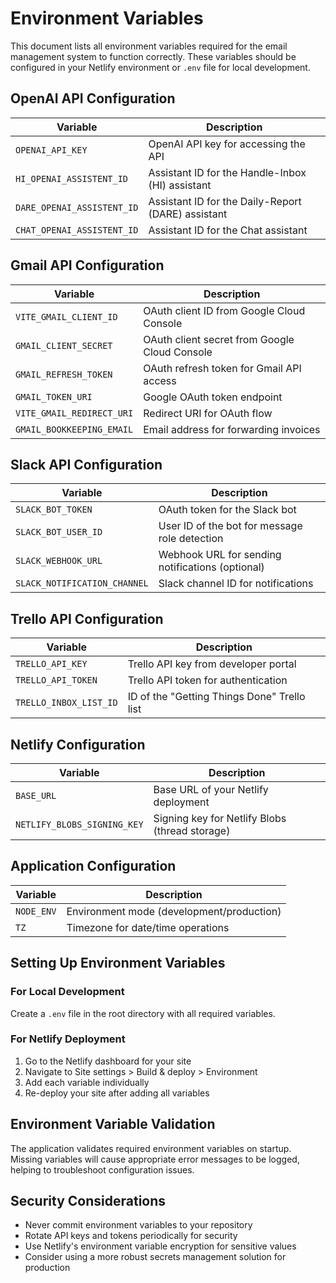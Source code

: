 # Environment Variables

This document lists all environment variables required for the email management system to function correctly. These variables should be configured in your Netlify environment or `.env` file for local development.

## OpenAI API Configuration

| Variable | Description |
|----------|-------------|
| `OPENAI_API_KEY` | OpenAI API key for accessing the API |
| `HI_OPENAI_ASSISTENT_ID` | Assistant ID for the Handle-Inbox (HI) assistant |
| `DARE_OPENAI_ASSISTENT_ID` | Assistant ID for the Daily-Report (DARE) assistant |
| `CHAT_OPENAI_ASSISTENT_ID` | Assistant ID for the Chat assistant |

## Gmail API Configuration

| Variable | Description |
|----------|-------------|
| `VITE_GMAIL_CLIENT_ID` | OAuth client ID from Google Cloud Console |
| `GMAIL_CLIENT_SECRET` | OAuth client secret from Google Cloud Console |
| `GMAIL_REFRESH_TOKEN` | OAuth refresh token for Gmail API access |
| `GMAIL_TOKEN_URI` | Google OAuth token endpoint |
| `VITE_GMAIL_REDIRECT_URI` | Redirect URI for OAuth flow |
| `GMAIL_BOOKKEEPING_EMAIL` | Email address for forwarding invoices |

## Slack API Configuration

| Variable | Description |
|----------|-------------|
| `SLACK_BOT_TOKEN` | OAuth token for the Slack bot |
| `SLACK_BOT_USER_ID` | User ID of the bot for message role detection |
| `SLACK_WEBHOOK_URL` | Webhook URL for sending notifications (optional) |
| `SLACK_NOTIFICATION_CHANNEL` | Slack channel ID for notifications |

## Trello API Configuration

| Variable | Description |
|----------|-------------|
| `TRELLO_API_KEY` | Trello API key from developer portal |
| `TRELLO_API_TOKEN` | Trello API token for authentication |
| `TRELLO_INBOX_LIST_ID` | ID of the "Getting Things Done" Trello list |

## Netlify Configuration

| Variable | Description |
|----------|-------------|
| `BASE_URL` | Base URL of your Netlify deployment |
| `NETLIFY_BLOBS_SIGNING_KEY` | Signing key for Netlify Blobs (thread storage) |

## Application Configuration

| Variable | Description |
|----------|-------------|
| `NODE_ENV` | Environment mode (development/production) |
| `TZ` | Timezone for date/time operations |

## Setting Up Environment Variables

### For Local Development

Create a `.env` file in the root directory with all required variables.

### For Netlify Deployment

1. Go to the Netlify dashboard for your site
2. Navigate to Site settings > Build & deploy > Environment
3. Add each variable individually
4. Re-deploy your site after adding all variables

## Environment Variable Validation

The application validates required environment variables on startup. Missing variables will cause appropriate error messages to be logged, helping to troubleshoot configuration issues.

## Security Considerations

- Never commit environment variables to your repository
- Rotate API keys and tokens periodically for security
- Use Netlify's environment variable encryption for sensitive values
- Consider using a more robust secrets management solution for production